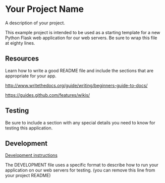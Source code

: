 Your Project Name
========

A description of your project.

This example project is intended to be used as a starting template for a new
Python Flask web application for our web servers. Be sure to wrap this file at
eighty lines.


Resources
---------

Learn how to write a good README file and include the sections that are
appropriate for your app.

http://www.writethedocs.org/guide/writing/beginners-guide-to-docs/

https://guides.github.com/features/wikis/



Testing
-------

Be sure to include a section with any special details you need to know for
testing this application.


Development
-----------

[Development instructions](DEVELOPMENT)  

The DEVELOPMENT file uses a specific format to describe how to run your
application on our web servers for testing. (you can remove this line from your
project README)
